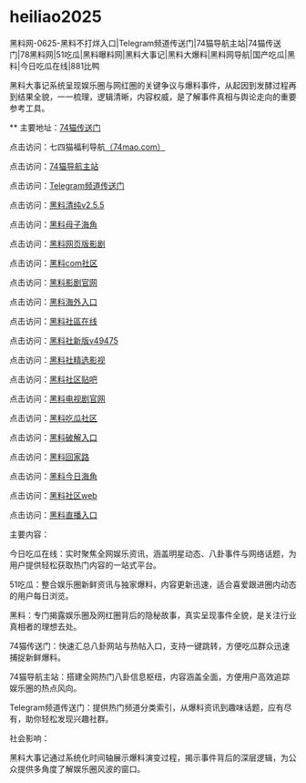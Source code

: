 # heiliao2025
黑料网-0625-黑料不打烊入口|Telegram频道传送门|74猫导航主站|74猫传送门|78黑料网|51吃瓜|黑料曝料网|黑料大事记|黑料大爆料|黑料网导航|国产吃瓜|黑料|今日吃瓜在线|881比鸭

黑料大事记系统呈现娱乐圈与网红圈的关键争议与爆料事件，从起因到发酵过程再到结果全貌，一一梳理，逻辑清晰，内容权威，是了解事件真相与舆论走向的重要参考工具。

** 主要地址：<a href="https://74mao.com/">74猫传送门</a>

点击访问：七四猫福利导航<a href="https://74mao.com/">（74mao.com）</a>

点击访问：<a href="https://74mao.com/">74猫导航主站</a>

点击访问：<a href="https://74mao.com/">Telegram频道传送门</a>

点击访问：<a href="https://hj-1024.pages.dev/">黑料清纯v2.5.5</a>  

点击访问：<a href="https://hj-1025.pages.dev/">黑料母子海角</a>  

点击访问：<a href="https://hj-1026.pages.dev/">黑料网页版影剧</a>  

点击访问：<a href="https://hj-1027.pages.dev/">黑料com社区</a>  

点击访问：<a href="https://hj-1028.pages.dev/">黑料影剧官网</a>  

点击访问：<a href="https://hj-1029.pages.dev/">黑料海外入口</a>  

点击访问：<a href="https://hj-1030.pages.dev/">黑料社區在线</a>  

点击访问：<a href="https://hls-01.pages.dev/">黑料社新版v49475</a>  

点击访问：<a href="https://hls-15.pages.dev/">黑料社精选影视</a>  

点击访问：<a href="https://hj-1032.pages.dev/">黑料社区贴吧</a>  

点击访问：<a href="https://hj-1033.pages.dev/">黑料电视剧官网</a>  

点击访问：<a href="https://hj-1034.pages.dev/">黑料吃瓜社区</a>  

点击访问：<a href="https://hj-1035.pages.dev/">黑料破解入口</a>  

点击访问：<a href="https://hj-1036.pages.dev/">黑料回家路</a>  

点击访问：<a href="https://hj-1037.pages.dev/">黑料今日海角</a>  

点击访问：<a href="https://hj-1038.pages.dev/">黑料社区web</a>  

点击访问：<a href="https://hj-1039.pages.dev/">黑料直播入口</a>  

主要内容：

今日吃瓜在线：实时聚焦全网娱乐资讯，涵盖明星动态、八卦事件与网络话题，为用户提供轻松获取热门内容的一站式平台。

51吃瓜：整合娱乐圈新鲜资讯与独家爆料，内容更新迅速，适合喜爱跟进圈内动态的用户每日浏览。

黑料：专门揭露娱乐圈及网红圈背后的隐秘故事，真实呈现事件全貌，是关注行业真相者的理想去处。

74猫传送门：快速汇总八卦网站与热帖入口，支持一键跳转，方便吃瓜群众迅速捕捉新鲜爆料。

74猫导航主站：搭建全网热门八卦信息枢纽，内容涵盖全面，方便用户高效追踪娱乐圈的热点风向。

Telegram频道传送门：提供热门频道分类索引，从爆料资讯到趣味话题，应有尽有，助你轻松发现兴趣社群。

社会影响：

黑料大事记通过系统化时间轴展示爆料演变过程，揭示事件背后的深层逻辑，为公众提供多角度了解娱乐圈风波的窗口。

<span style="display:none;">[Canonical link](https://github.com/vivv20250625/viv12）</span>
